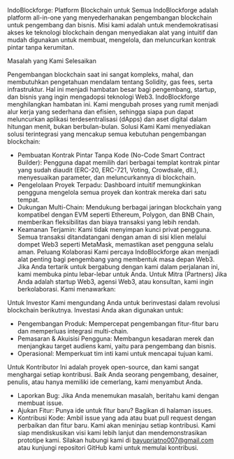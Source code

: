 IndoBlockforge: Platform Blockchain untuk Semua
IndoBlockforge adalah platform all-in-one yang menyederhanakan pengembangan blockchain untuk pengembang dan bisnis. Misi kami adalah untuk mendemokratisasi akses ke teknologi blockchain dengan menyediakan alat yang intuitif dan mudah digunakan untuk membuat, mengelola, dan meluncurkan kontrak pintar tanpa kerumitan.

Masalah yang Kami Selesaikan

Pengembangan blockchain saat ini sangat kompleks, mahal, dan membutuhkan pengetahuan mendalam tentang Solidity, gas fees, serta infrastruktur. Hal ini menjadi hambatan besar bagi pengembang, startup, dan bisnis yang ingin mengadopsi teknologi Web3.
IndoBlockforge menghilangkan hambatan ini. Kami mengubah proses yang rumit menjadi alur kerja yang sederhana dan efisien, sehingga siapa pun dapat meluncurkan aplikasi terdesentralisasi (dApps) dan aset digital dalam hitungan menit, bukan berbulan-bulan.
Solusi Kami
Kami menyediakan solusi terintegrasi yang mencakup semua kebutuhan pengembangan blockchain:
 * Pembuatan Kontrak Pintar Tanpa Kode (No-Code Smart Contract Builder): Pengguna dapat memilih dari berbagai templat kontrak pintar yang sudah diaudit (ERC-20, ERC-721, Voting, Crowdsale, dll.), menyesuaikan parameter, dan meluncurkannya di blockchain.
 * Pengelolaan Proyek Terpadu: Dashboard intuitif memungkinkan pengguna mengelola semua proyek dan kontrak mereka dari satu tempat.
 * Dukungan Multi-Chain: Mendukung berbagai jaringan blockchain yang kompatibel dengan EVM seperti Ethereum, Polygon, dan BNB Chain, memberikan fleksibilitas dan biaya transaksi yang lebih rendah.
 * Keamanan Terjamin: Kami tidak menyimpan kunci privat pengguna. Semua transaksi ditandatangani dengan aman di sisi klien melalui dompet Web3 seperti MetaMask, memastikan aset pengguna selalu aman.
Peluang Kolaborasi
Kami percaya IndoBlockforge akan menjadi alat penting bagi pengembang yang membentuk masa depan Web3. Jika Anda tertarik untuk bergabung dengan kami dalam perjalanan ini, kami membuka pintu lebar-lebar untuk Anda.
Untuk Mitra (Partners)
Jika Anda adalah startup Web3, agensi Web3, atau konsultan, kami ingin berkolaborasi. Kami menawarkan:

Untuk Investor
Kami mengundang Anda untuk berinvestasi dalam revolusi blockchain berikutnya. Investasi Anda akan digunakan untuk:
 * Pengembangan Produk: Mempercepat pengembangan fitur-fitur baru dan memperluas integrasi multi-chain.
 * Pemasaran & Akuisisi Pengguna: Membangun kesadaran merek dan menjangkau target audiens kami, yaitu para pengembang dan bisnis.
 * Operasional: Memperkuat tim inti kami untuk mencapai tujuan kami.

Untuk Kontributor
Ini adalah proyek open-source, dan kami sangat menghargai setiap kontribusi. Baik Anda seorang pengembang, desainer, penulis, atau hanya memiliki ide cemerlang, kami menyambut Anda.
 * Laporkan Bug: Jika Anda menemukan masalah, beritahu kami dengan membuat issue.
 * Ajukan Fitur: Punya ide untuk fitur baru? Bagikan di halaman issues.
 * Kontribusi Kode: Ambil issue yang ada atau buat pull request dengan perbaikan dan fitur baru. Kami akan meninjau setiap kontribusi.
Kami siap mendiskusikan visi kami lebih lanjut dan mendemonstrasikan prototipe kami. Silakan hubungi kami di bayupriatno007@gmail.com atau kunjungi repositori GitHub kami untuk memulai kontribusi.
